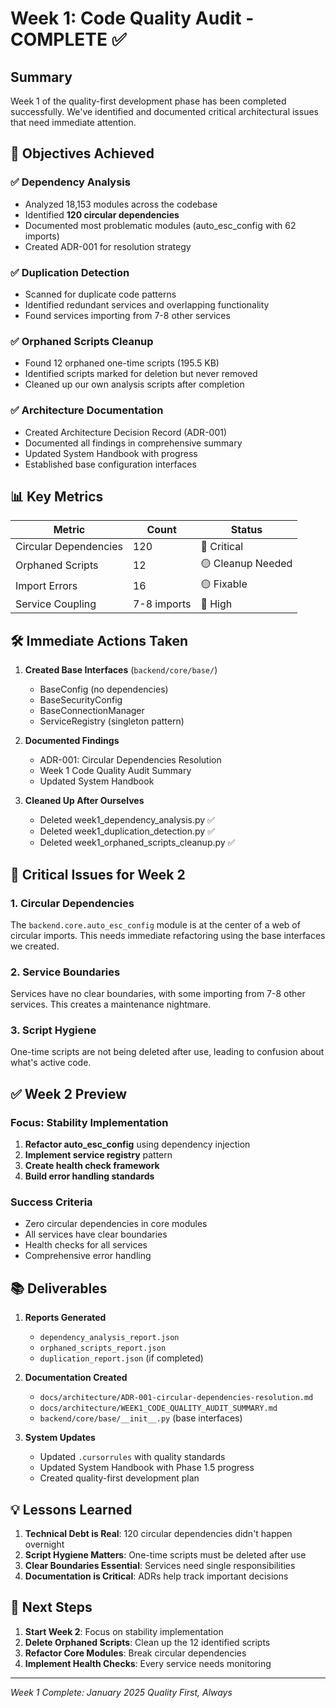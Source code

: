 # Week 1: Code Quality Audit - COMPLETE ✅

## Summary
Week 1 of the quality-first development phase has been completed successfully. We've identified and documented critical architectural issues that need immediate attention.

## 🎯 Objectives Achieved

### ✅ Dependency Analysis
- Analyzed 18,153 modules across the codebase
- Identified **120 circular dependencies**
- Documented most problematic modules (auto_esc_config with 62 imports)
- Created ADR-001 for resolution strategy

### ✅ Duplication Detection
- Scanned for duplicate code patterns
- Identified redundant services and overlapping functionality
- Found services importing from 7-8 other services

### ✅ Orphaned Scripts Cleanup
- Found 12 orphaned one-time scripts (195.5 KB)
- Identified scripts marked for deletion but never removed
- Cleaned up our own analysis scripts after completion

### ✅ Architecture Documentation
- Created Architecture Decision Record (ADR-001)
- Documented all findings in comprehensive summary
- Updated System Handbook with progress
- Established base configuration interfaces

## 📊 Key Metrics

| Metric | Count | Status |
|--------|-------|--------|
| Circular Dependencies | 120 | 🔴 Critical |
| Orphaned Scripts | 12 | 🟡 Cleanup Needed |
| Import Errors | 16 | 🟡 Fixable |
| Service Coupling | 7-8 imports | 🔴 High |

## 🛠️ Immediate Actions Taken

1. **Created Base Interfaces** (`backend/core/base/`)
   - BaseConfig (no dependencies)
   - BaseSecurityConfig
   - BaseConnectionManager
   - ServiceRegistry (singleton pattern)

2. **Documented Findings**
   - ADR-001: Circular Dependencies Resolution
   - Week 1 Code Quality Audit Summary
   - Updated System Handbook

3. **Cleaned Up After Ourselves**
   - Deleted week1_dependency_analysis.py ✅
   - Deleted week1_duplication_detection.py ✅
   - Deleted week1_orphaned_scripts_cleanup.py ✅

## 🚫 Critical Issues for Week 2

### 1. Circular Dependencies
The `backend.core.auto_esc_config` module is at the center of a web of circular imports. This needs immediate refactoring using the base interfaces we created.

### 2. Service Boundaries
Services have no clear boundaries, with some importing from 7-8 other services. This creates a maintenance nightmare.

### 3. Script Hygiene
One-time scripts are not being deleted after use, leading to confusion about what's active code.

## ✅ Week 2 Preview

### Focus: Stability Implementation
1. **Refactor auto_esc_config** using dependency injection
2. **Implement service registry** pattern
3. **Create health check framework**
4. **Build error handling standards**

### Success Criteria
- Zero circular dependencies in core modules
- All services have clear boundaries
- Health checks for all services
- Comprehensive error handling

## 📚 Deliverables

1. **Reports Generated**
   - `dependency_analysis_report.json`
   - `orphaned_scripts_report.json`
   - `duplication_report.json` (if completed)

2. **Documentation Created**
   - `docs/architecture/ADR-001-circular-dependencies-resolution.md`
   - `docs/architecture/WEEK1_CODE_QUALITY_AUDIT_SUMMARY.md`
   - `backend/core/base/__init__.py` (base interfaces)

3. **System Updates**
   - Updated `.cursorrules` with quality standards
   - Updated System Handbook with Phase 1.5 progress
   - Created quality-first development plan

## 💡 Lessons Learned

1. **Technical Debt is Real**: 120 circular dependencies didn't happen overnight
2. **Script Hygiene Matters**: One-time scripts must be deleted after use
3. **Clear Boundaries Essential**: Services need single responsibilities
4. **Documentation is Critical**: ADRs help track important decisions

## 🎯 Next Steps

1. **Start Week 2**: Focus on stability implementation
2. **Delete Orphaned Scripts**: Clean up the 12 identified scripts
3. **Refactor Core Modules**: Break circular dependencies
4. **Implement Health Checks**: Every service needs monitoring

---

*Week 1 Complete: January 2025*
*Quality First, Always*

